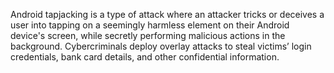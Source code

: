 
Android tapjacking is a type of attack where an attacker tricks or deceives a user into tapping on a seemingly harmless element on their Android device's screen, while secretly performing malicious actions in the background. Cybercriminals deploy overlay attacks to steal victims’ login credentials, bank card details, and other confidential information.
